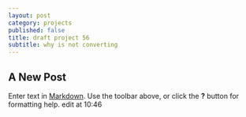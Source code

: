 ```yaml
---
layout: post
category: projects
published: false
title: draft project 56
subtitle: why is not converting
---
```

## A New Post

Enter text in [Markdown](http://daringfireball.net/projects/markdown/). Use the toolbar above, or click the **?** button for formatting help. edit at 10:46
